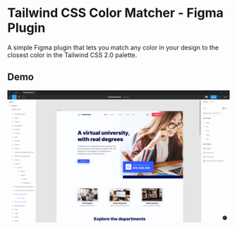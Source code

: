 # Tailwind CSS Color Matcher - Figma Plugin

A simple Figma plugin that lets you match any color in your design to the closest color in the Tailwind CSS 2.0 palette.

## Demo

![Tailwind CSS Color Matcher Demo](demo/TailwindMatcherFigma.gif)
